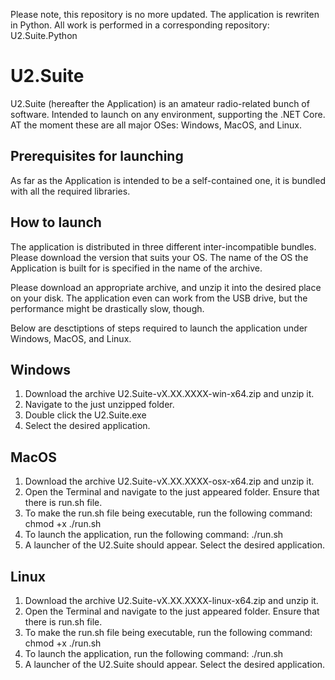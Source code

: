 Please note, this repository is no more updated.
The application is rewriten in Python. All work is performed in a corresponding repository: U2.Suite.Python

# U2.Suite

U2.Suite (hereafter the Application) is an amateur radio-related bunch of software.
Intended to launch on any environment, supporting the .NET Core. 
AT the moment these are all major OSes: Windows, MacOS, and Linux. 

## Prerequisites for launching

As far as the Application is intended to be a self-contained one, it is bundled with all the required libraries.

## How to launch

The application is distributed in three different inter-incompatible bundles.
Please download the version that suits your OS.
The name of the OS the Application is built for is specified in the name of the archive.

Please download an appropriate archive, and unzip it into the desired place on your disk.
The application even can work from the USB drive, but the performance might be drastically slow, though.

Below are desctiptions of steps required to launch the application under Windows, MacOS, and Linux.

## Windows

1. Download the archive U2.Suite-vX.XX.XXXX-win-x64.zip and unzip it. 
2. Navigate to the just unzipped folder.
3. Double click the U2.Suite.exe
4. Select the desired application.

## MacOS

1. Download the archive U2.Suite-vX.XX.XXXX-osx-x64.zip and unzip it.
2. Open the Terminal and navigate to the just appeared folder. Ensure that there is run.sh file.
3. To make the run.sh file being executable, run the following command: chmod +x ./run.sh
4. To launch the application, run the following command: ./run.sh
5. A launcher of the U2.Suite should appear. Select the desired application.

## Linux

1. Download the archive U2.Suite-vX.XX.XXXX-linux-x64.zip and unzip it. 
2. Open the Terminal and navigate to the just appeared folder. Ensure that there is run.sh file.
3. To make the run.sh file being executable, run the following command: chmod +x ./run.sh
4. To launch the application, run the following command: ./run.sh
5. A launcher of the U2.Suite should appear. Select the desired application.

